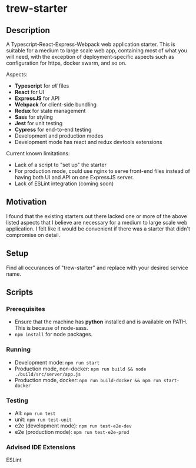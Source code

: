 # trew-starter

## Description
A Typescript-React-Express-Webpack web application starter. This is suitable for a medium to large scale web app, containing most of what you will need, with the exception of deployment-specific aspects such as configuration for https, docker swarm, and so on.

Aspects:
* **Typescript** for *all* files
* **React** for UI
* **ExpressJS** for API
* **Webpack** for client-side bundling
* **Redux** for state management
* **Sass** for styling
* **Jest** for unit testing
* **Cypress** for end-to-end testing
* Development and production modes
* Development mode has react and redux devtools extensions

Current known limitations:
* Lack of a script to "set up" the starter
* For production mode, could use nginx to serve front-end files instead of having both UI and API on one ExpressJS server.
* Lack of ESLint integration (coming soon)

## Motivation
I found that the existing starters out there lacked one or more of the above listed aspects that I believe are necessary for a medium to large scale web application. I felt like it would be convenient if there was a starter that didn't compromise on detail.

## Setup
Find all occurances of "trew-starter" and replace with your desired service name.

## Scripts

### Prerequisites
* Ensure that the machine has **python** installed and is available on PATH. This is because of node-sass.
* `npm install` for node packages.

### Running
* Development mode: `npm run start`
* Production mode, non-docker: `npm run build && node ./build/src/server/app.js`
* Production mode, docker: `npm run build-docker && npm run start-docker`

### Testing
* All: `npm run test`
* unit: `npm run test-unit`
* e2e (development mode): `npm run test-e2e-dev`
* e2e (production mode): `npm run test-e2e-prod`

### Advised IDE Extensions

ESLint
